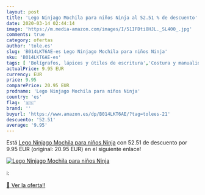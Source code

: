```yaml
---
layout: post
title: 'Lego Ninjago Mochila para niños Ninja al 52.51 % de descuento'
date: 2020-03-14 02:44:14
image: 'https://m.media-amazon.com/images/I/51IFDti8HJL._SL400_.jpg'
comments: true
category: ofertas
author: 'tole.es'
slug: 'B014LKT6AE-es Lego Ninjago Mochila para niños Ninja'
sku: 'B014LKT6AE-es'
tags: [ 'Bolígrafos, lápices y útiles de escritura','Costura y manualidades','Dibujo','Hogar y cocina','Lápices','Marcadores','Materiales de dibujo','Oficina y papelería','Portaminas','Rotuladores y subrayadores','Subrayadores','mochila', ]
actualPrice: 9.95 EUR
currency: EUR
price: 9.95
comparePrice: 20.95 EUR
prodname: 'Lego Ninjago Mochila para niños Ninja'
country: 'es'
flag: '🇪🇸'
brand: ''
buyurl: 'https://www.amazon.es/dp/B014LKT6AE/?tag=tolees-21'
descuento: '52.51'
average: '9.95'
---
```


Está [Lego Ninjago Mochila para niños Ninja](https://www.amazon.es/dp/B014LKT6AE/?tag=tolees-21) con 52.51 de descuento por 9.95 EUR (original: 20.95 EUR) en el siguiente enlace!

[![Lego Ninjago Mochila para niños Ninja](https://m.media-amazon.com/images/I/51IFDti8HJL._SL400_.jpg)](https://www.amazon.es/dp/B014LKT6AE/?tag=tolees-21)

ℹ️:


[🛒 Ver la oferta!!](https://www.amazon.es/dp/B014LKT6AE/?tag=tolees-21)

